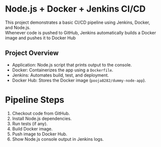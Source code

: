 # Node.js + Docker + Jenkins CI/CD

This project demonstrates a basic CI/CD pipeline using Jenkins, Docker, and Node.js.  
Whenever code is pushed to GitHub, Jenkins automatically builds a Docker image and pushes it to Docker Hub

## Project Overview
- Application: Node.js script that prints output to the console.
- Docker: Containerizes the app using a `Dockerfile`.
- Jenkins: Automates build, test, and deployment.
- Docker Hub: Stores the Docker image (`pooja8282/dummy-node-app`).

# Pipeline Steps
1. Checkout code from GitHub.
2. Install Node.js dependencies.
3. Run tests (if any).
4. Build Docker image.
5. Push image to Docker Hub.
6. Show Node.js console output in Jenkins logs.




